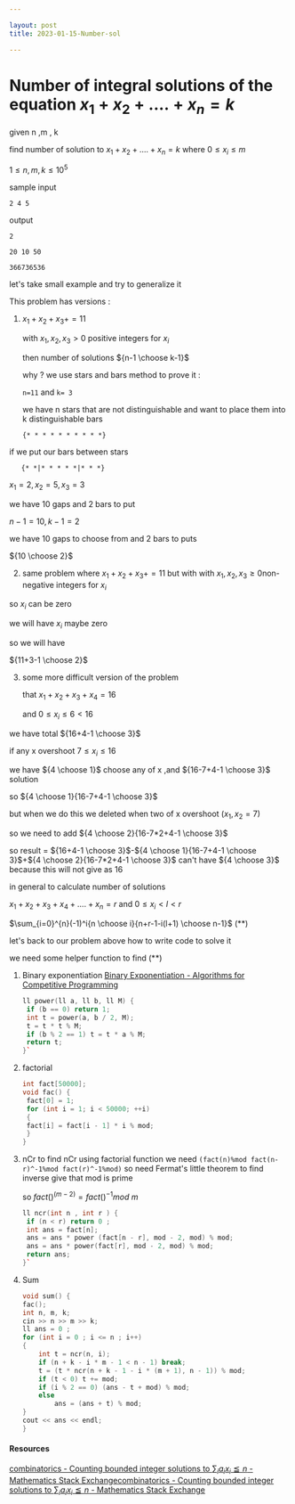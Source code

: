 ```yaml
---

layout: post
title: 2023-01-15-Number-sol

---
```

# Number of integral solutions of the equation $x_1 + x_2 +…. + x_n = k$

given n ,m , k 

find number of solution to $x_1 + x_2 +…. + x_n = k$ where $0\leq x_i \leq m$

$1 ≤ n, m, k ≤ 10^5$

sample input 

```plaintext
2 4 5
```

output

```plaintext
2
```

```plaintext
20 10 50
```

```plaintext
366736536
```

let's take small example and try to generalize it

This problem has versions :

1. $x_1+x_2+x_3+=11$
   
   with $x_1,x_2,x_3>0$ positive integers for $x_i$
   
   then number of solutions ${n-1 \choose k-1}$
   
   why ? we use stars and bars method to prove it :
   
   `n=11` and `k= 3`
   
   we have n stars that are not distinguishable and want to place them into k distinguishable bars
   
       {* * * * * * * * * *}

if we put our bars between stars 

```
   {* *|* * * * *|* * *}
```

$x_1=2,x_2=5,x_3=3$

we have 10 gaps and 2 bars to put

$n-1=10 , k-1=2$

we have 10 gaps to choose from and 2 bars to puts 

${10 \choose 2}$

2. same problem where $x_1+x_2+x_3+=11$ but with with $x_1,x_2,x_3\geq0$non-negative  integers for $x_i$

so $x_i$ can be zero

we will have $x_i$ maybe zero 

so we will have 

${11+3-1 \choose 2}$

3. some more difficult version of the problem 
   
   that $x_1+x_2+x_3+x_4=16$
   
   and $0\leq x_i \leq 6 <16$

we have total ${16+4-1 \choose 3}$

if  any x overshoot $7 \leq x_i\leq 16$

we have ${4 \choose 1}$ choose any of x ,and ${16-7+4-1 \choose 3}$ solution 

so ${4 \choose 1}{16-7+4-1 \choose 3}$

but when we do this we deleted when two of x overshoot ($x_1,x_2=7$)

 so we need to add ${4 \choose 2}{16-7*2+4-1 \choose 3}$

so result = ${16+4-1 \choose 3}$-${4 \choose 1}{16-7+4-1 \choose 3}$+${4 \choose 2}{16-7*2+4-1 \choose 3}$ can't have ${4 \choose 3}$ because this will not give as 16

in general to calculate number of solutions 

$x_1+x_2+x_3+x_4+....+x_n=r$ and $0 \leq x_i  <l < r$

$\sum_{i=0}^{n}(-1)^i{n \choose i}{n+r-1-i(l+1) \choose n-1}$   (**)

let's back to our problem above how to write code to solve it

we need some helper function to find  (**) 

1. Binary exponentiation
   [Binary Exponentiation - Algorithms for Competitive Programming](https://cp-algorithms.com/algebra/binary-exp.html)
   
   
   ```cpp
   ll power(ll a, ll b, ll M) {
    if (b == 0) return 1;
    int t = power(a, b / 2, M);
    t = t * t % M;
    if (b % 2 == 1) t = t * a % M;
    return t;
   }`
   ```

2. factorial 
   
   ```cpp
   int fact[50000];
   void fac() {
    fact[0] = 1;
    for (int i = 1; i < 50000; ++i)
    {
    fact[i] = fact[i - 1] * i % mod;
    }
   }
   ```

3. nCr 
   to find nCr using factorial function we need `(fact(n)%mod fact(n-r)^-1%mod fact(r)^-1%mod)`
   so need Fermat's little theorem to find inverse give that mod is prime
   
   so $fact()^(m-2)=fact()^{-1}  mod \ m$
   
   ```cpp
   ll ncr(int n , int r ) {
    if (n < r) return 0 ;
    int ans = fact[n];
    ans = ans * power (fact[n - r], mod - 2, mod) % mod;
    ans = ans * power(fact[r], mod - 2, mod) % mod;
    return ans;
   }`
   ```
   
   

4. Sum 
   
   
   ```cpp
   void sum() {
   fac();
   int n, m, k;
   cin >> n >> m >> k;
   ll ans = 0 ;
   for (int i = 0 ; i <= n ; i++)
   {
       int t = ncr(n, i);
       if (n + k - i * m - 1 < n - 1) break;
       t = (t * ncr(n + k - 1 - i * (m + 1), n - 1)) % mod;
       if (t < 0) t += mod;
       if (i % 2 == 0) (ans - t + mod) % mod;
       else
           ans = (ans + t) % mod;
   }
   cout << ans << endl;
   }
   ```
   
   

#### Resources

[combinatorics - Counting bounded integer solutions to $\sum_ia_ix_i\leqq n$ - Mathematics Stack Exchange](https://math.stackexchange.com/questions/910809/counting-bounded-integer-solutions-to-sum-ia-ix-i-leqq-n/910820#910820)[combinatorics - Counting bounded integer solutions to $\sum_ia_ix_i\leqq n$ - Mathematics Stack Exchange](https://math.stackexchange.com/questions/910809/counting-bounded-integer-solutions-to-sum-ia-ix-i-leqq-n/910820#910820)
